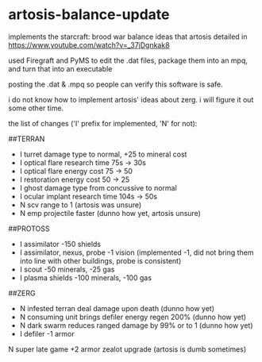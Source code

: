 # artosis-balance-update
implements the starcraft: brood war balance ideas that artosis detailed in https://www.youtube.com/watch?v=_37jDgnkak8

used Firegraft and PyMS to edit the .dat files, package them into an mpq, and turn that into an executable

posting the .dat & .mpq so people can verify this software is safe.

i do not know how to implement artosis' ideas about zerg. i will figure it out some other time.

the list of changes ('I' prefix for implemented, 'N' for not):

##TERRAN
* I turret damage type to normal, +25 to mineral cost
* I optical flare research time 75s -> 30s
* I optical flare energy cost 75 -> 50
* I restoration energy cost 50 -> 25
* I ghost damage type from concussive to normal
* I ocular implant research time 104s -> 50s
* N scv range to 1 (artosis was unsure)
* N emp projectile faster (dunno how yet, artosis unsure)

##PROTOSS
* I assimilator -150 shields
* I assimilator, nexus, probe -1 vision (implemented -1, did not bring them into line with other buildings, probe is consistent)
* I scout -50 minerals, -25 gas
* I plasma shields -100 minerals, -100 gas

##ZERG
* N infested terran deal damage upon death (dunno how yet)
* N consuming unit brings defiler energy regen 200% (dunno how yet)
* N dark swarm reduces ranged damage by 99% or to 1 (dunno how yet)
* I defiler -1 armor


N super late game +2 armor zealot upgrade (artosis is dumb sometimes)
